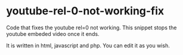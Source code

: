 # youtube-rel-0-not-working-fix
Code that fixes the youtube rel=0 not working. This snippet stops the youtube embeded video once it ends. 

It is written in html, javascript and php. You can edit it as you wish.
